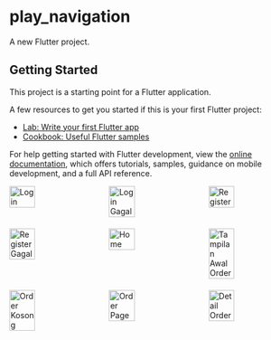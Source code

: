# play_navigation

A new Flutter project.

## Getting Started

This project is a starting point for a Flutter application.

A few resources to get you started if this is your first Flutter project:

- [Lab: Write your first Flutter app](https://docs.flutter.dev/get-started/codelab)
- [Cookbook: Useful Flutter samples](https://docs.flutter.dev/cookbook)

For help getting started with Flutter development, view the
[online documentation](https://docs.flutter.dev/), which offers tutorials,
samples, guidance on mobile development, and a full API reference.

<div style="display: flex; flex-wrap: wrap; gap: 20px; justify-content: space-between;">
    <!-- Gambar Login -->
    <img src="https://github.com/user-attachments/assets/0b102b49-7512-4d22-9b69-9e6da32941ef" alt="Login" style="width: 30%; height: auto;">
    <!-- Gambar Login Gagal -->
    <img src="https://github.com/user-attachments/assets/1293acb5-884d-4d8e-a983-331dd8b62305" alt="Login Gagal" style="width: 30%; height: auto;">
    <!-- Gambar Register -->
    <img src="https://github.com/user-attachments/assets/0b88e21a-4f42-4313-ae90-2ca57474d113" alt="Register" style="width: 30%; height: auto;">
    <!-- Gambar Register Gagal -->
    <img src="https://github.com/user-attachments/assets/7960919b-d654-4f1e-a457-8dc0c872c769" alt="Register Gagal" style="width: 30%; height: auto;">
    <!-- Gambar Home -->
    <img src="https://github.com/user-attachments/assets/0daa5e90-4602-4467-bbe0-e21d98cb525a" alt="Home" style="width: 30%; height: auto;">
    <!-- Gambar Tampilan Awal Order -->
    <img src="https://github.com/user-attachments/assets/76ec5c3b-9226-4994-b345-227a9e806902" alt="Tampilan Awal Order" style="width: 30%; height: auto;">
    <!-- Gambar Order Kosong -->
    <img src="https://github.com/user-attachments/assets/d67f0d5a-07cf-4974-b787-b12b0ccf06f3" alt="Order Kosong" style="width: 30%; height: auto;">
    <!-- Gambar Order Page -->
    <img src="https://github.com/user-attachments/assets/4ad94840-0872-475b-9e86-a9bbf3c5244c" alt="Order Page" style="width: 30%; height: auto;">
    <!-- Gambar Detail Order -->
    <img src="https://github.com/user-attachments/assets/b50c6e28-f671-4d6f-badd-432a77b15b37" alt="Detail Order" style="width: 30%; height: auto;">
</div>



